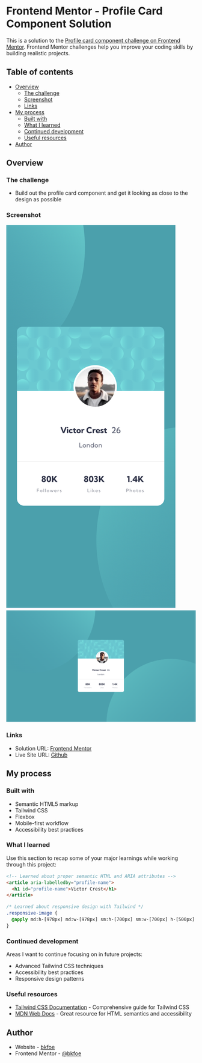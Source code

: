 # Frontend Mentor - Profile Card Component Solution

This is a solution to the [Profile card component challenge on Frontend Mentor](https://www.frontendmentor.io/challenges/profile-card-component-cfArpWshJ). Frontend Mentor challenges help you improve your coding skills by building realistic projects.

## Table of contents

- [Overview](#overview)
  - [The challenge](#the-challenge)
  - [Screenshot](#screenshot)
  - [Links](#links)
- [My process](#my-process)
  - [Built with](#built-with)
  - [What I learned](#what-i-learned)
  - [Continued development](#continued-development)
  - [Useful resources](#useful-resources)
- [Author](#author)


## Overview

### The challenge

- Build out the profile card component and get it looking as close to the design as possible

### Screenshot

![mobile](./design/mobile-submission.png)
![desktop](./design/desktop-submission.png)

### Links

- Solution URL: [Frontend Mentor](https://your-solution-url.com)
- Live Site URL: [Github](https://your-live-site-url.com)

## My process

### Built with

- Semantic HTML5 markup
- Tailwind CSS
- Flexbox
- Mobile-first workflow
- Accessibility best practices

### What I learned

Use this section to recap some of your major learnings while working through this project:

```html
<!-- Learned about proper semantic HTML and ARIA attributes -->
<article aria-labelledby="profile-name">
  <h1 id="profile-name">Victor Crest</h1>
</article>
```

```css
/* Learned about responsive design with Tailwind */
.responsive-image {
  @apply md:h-[978px] md:w-[978px] sm:h-[700px] sm:w-[700px] h-[500px] w-[500px];
}
```

### Continued development

Areas I want to continue focusing on in future projects:
- Advanced Tailwind CSS techniques
- Accessibility best practices
- Responsive design patterns

### Useful resources

- [Tailwind CSS Documentation](https://tailwindcss.com/docs) - Comprehensive guide for Tailwind CSS
- [MDN Web Docs](https://developer.mozilla.org) - Great resource for HTML semantics and accessibility

## Author

- Website - [bkfoe](https://www.your-site.com)
- Frontend Mentor - [@bkfoe](https://www.frontendmentor.io/profile/yourusername)
